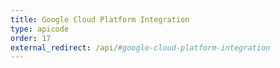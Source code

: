 ```yaml
---
title: Google Cloud Platform Integration
type: apicode
order: 17
external_redirect: /api/#google-cloud-platform-integration
---
```

